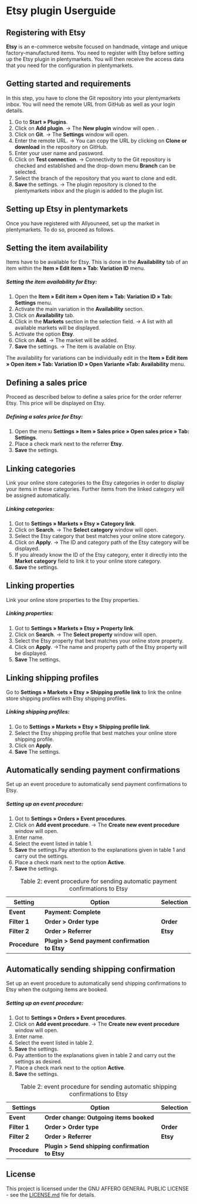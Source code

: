 

# Etsy plugin Userguide

<div class="container-toc"></div>

## Registering with Etsy

**Etsy** is an e-commerce website focused on handmade, vintage and unique factory-manufactured items. You need to register with Etsy before setting up the Etsy plugin in plentymarkets. You will then receive the access data that you need for the configuration in plentymarkets.
## Getting started and requirements

In this step, you have to clone the Git repository into your plentymarkets inbox. You will need the remote URL from GitHub as well as your login details. 

1. Go to **Start » Plugins**.
2. Click on **Add plugin**.
→ The **New plugin** window will open. .
3. Click on **Git**.
→ The **Settings** window will open.
4. Enter the remote URL.
→ You can copy the URL by clicking on **Clone or download** in the repository on GitHub. 
5. Enter your user name and password.
6. Click on **Test connection**.
→ Connectivity to the Git repository is checked and established and the drop-down menu **Branch** can be selected. 
7. Select the branch of the repository that you want to clone and edit.
8. **Save** the settings.
→ The plugin repository is cloned to the plentymarkets inbox and the plugin is added to the plugin list. 


## Setting up Etsy in plentymarkets

Once you have registered with Allyouneed, set up the market in plentymarkets. To do so, proceed as follows.

## Setting the item availability

Items have to be available for Etsy. This is done in the **Availability** tab of an item within the **Item » Edit item » Tab: Variation ID** menu.

##### Setting the item availability for Etsy:

1. Open the **Item » Edit item » Open item » Tab: Variation ID » Tab: Settings** menu.
2. Activate the main variation in the **Availability** section.
3. Click on **Availability** tab.
4. Click in the **Markets** section in the selection field. 
    → A list with all available markets will be displayed.
5. Activate the option **Etsy**.
6. Click on **Add**.
    → The market will be added.
7. **Save** the settings.
    → The item is available on Etsy.

The availability for variations can be individually edit in the **Item » Edit item » Open item » Tab: Variation ID » Open Variante »Tab: Availability** menu.

## Defining a sales price

Proceed as described below to define a sales price for the order referrer Etsy. This price will be displayed on Etsy.  

##### Defining a sales price for Etsy:

1. Open the menu **Settings » Item » Sales price » Open sales price » Tab: Settings**.
2. Place a check mark next to the referrer **Etsy**.
3. **Save** the settings.

## Linking categories

Link your online store categories to the Etsy categories in order to display your items in these categories. Further items from the linked category will be assigned automatically.

##### Linking categories:

1. Got to **Settings » Markets » Etsy » Category link**.
2. Click on **Search**.
    → The **Select category** window will open.
3. Select the Etsy category that best matches your online store category.
4. Click on **Apply**.
    → The ID and category path of the Etsy category will be displayed.
5. If you already know the ID of the Etsy category, enter it directly into the **Market category** field to link it to your online store category.
6. **Save** the settings.

## Linking properties

Link your online store properties to the Etsy properties.

##### Linking properties:

1. Got to **Settings » Markets » Etsy » Property link**.
2. Click on **Search**.
    → The **Select property** window will open.
3. Select the Etsy property that best matches your online store property.
4. Click on **Apply**.
    →The name and property path of the Etsy property will be displayed.
5. **Save** The settings.

## Linking shipping profiles

Go to **Settings » Markets » Etsy » Shipping profile link** to link the online store shipping profiles with Etsy shipping profiles. 

##### Linking shipping profiles:

1. Go to **Settings » Markets » Etsy » Shipping profile link**.
2. Select the Etsy shipping profile that best matches your online store shipping profile.
3. Click on **Apply**.
4. **Save** The settings.

## Automatically sending payment confirmations

Set up an event procedure to automatically send payment confirmations to Etsy.

##### Setting up an event procedure:

1. Got to **Settings » Orders » Event procedures**.
2. Click on **Add event procedure**.
→ The **Create new event procedure** window will open.
3. Enter name.
4. Select the event listed in table 1.
5. **Save** the settings.Pay attention to the explanations given in table 1 and carry out the settings.
7. Place a check mark next to the option **Active**.
8. **Save** the settings.

<table>
	<thead>
		<th>
			Setting
		</th>
		<th>
			Option
		</th>
<th>
			Selection
		</th>
	</thead>
	<tbody>
      <tr>
         <td><strong>Event</strong></td>
         <td><strong>Payment: Complete</strong></td> 
<td></td>
      </tr>
      <tr>
         <td><strong>Filter 1</strong></td>
         <td><strong>Order > Order type</strong></td>
<td><strong>Order</strong></td>
      </tr>
<tr>
         <td><strong>Filter 2</strong></td>
         <td><strong>Order > Referrer</strong></td>
<td><strong>Etsy</strong></td>
      </tr>
      <tr>
         <td><strong>Procedure</strong></td>
         <td><strong>Plugin > Send payment confirmation to Etsy</strong></td>
<td>&nbsp;</td>
      </tr>
</tbody>
	<caption>
		Table 2: event procedure for sending automatic payment confirmations to Etsy
	</caption>
</table>

## Automatically sending shipping confirmation

Set up an event procedure to automatically send shipping confirmations to Etsy when the outgoing items are booked.

##### Setting up an event procedure:

1. Got to **Settings » Orders » Event procedures**.
2. Click on **Add event procedure**.
→ The **Create new event procedure** window will open.
3. Enter name.
4. Select the event listed in table 2.
5. **Save** the settings.
6. Pay attention to the explanations given in table 2 and carry out the settings as desired.
7. Place a check mark next to the option **Active**.
8. **Save** the settings.


<table>
	<thead>
		<th>
			Settings
		</th>
		<th>
			Option
		</th>
<th>
			Selection
		</th>
	</thead>
	<tbody>
      <tr>
         <td><strong>Event</strong></td>
         <td><strong>Order change: Outgoing items booked</strong></td> 
<td></td>
      </tr>
      <tr>
         <td><strong>Filter 1</strong></td>
         <td><strong>Order > Order type</strong></td>
<td><strong>Order</strong></td>
      </tr>
<tr>
         <td><strong>Filter 2</strong></td>
         <td><strong>Order > Referrer</strong></td>
<td><strong>Etsy</strong></td>
      </tr>
      <tr>
         <td><strong>Procedure</strong></td>
         <td><strong>Plugin > Send shipping confirmation to Etsy</strong></td>
<td>&nbsp;</td>
      </tr>
</tbody>
	<caption>
		Table 2: event procedure for sending automatic shipping confirmations to Etsy
	</caption>
</table>


## License
 
This project is licensed under the GNU AFFERO GENERAL PUBLIC LICENSE - see the [LICENSE.md](/LICENSE.md) file for details.